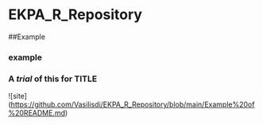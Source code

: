 # EKPA_R_Repository
##Example
### example
###  A *trial* of this for TITLE
 ![site] (https://github.com/Vasilisdi/EKPA_R_Repository/blob/main/Example%20of%20README.md)
